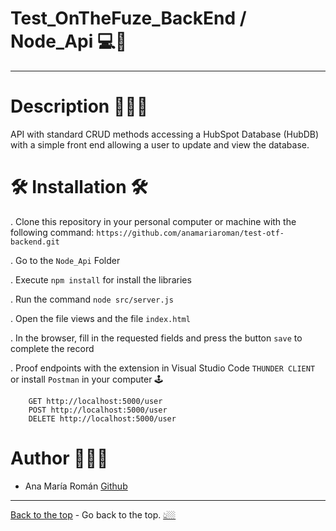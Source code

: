   # Test_OnTheFuze_BackEnd / Node_Api 💻🐲

---

# Description 👩🏻‍🔬

API with standard CRUD methods accessing a HubSpot Database (HubDB) with a
simple front end allowing a user to update and view the database.

# 🛠 Installation 🛠

.    Clone this repository in your personal computer or machine with the following command:
    `https://github.com/anamariaroman/test-otf-backend.git`

.    Go to the `Node_Api` Folder

.    Execute `npm install` for install the libraries

.    Run the command `node src/server.js`

.    Open the file views and the file `index.html`

.    In the browser, fill in the requested fields and press the button `save` to complete the record

.    Proof endpoints with the extension in Visual Studio Code `THUNDER CLIENT` or install `Postman` in your computer 🕹️

        GET http://localhost:5000/user
        POST http://localhost:5000/user
        DELETE http://localhost:5000/user

# Author 👩🏻‍💻
- Ana María Román [Github](https://github.com/anamariaroman)

---
[](https://github.com/anamariaroman/test-otf-backend.git "Back to the top")  [Back to the top](https://github.com/anamariaroman/test-otf-backend.git# "Back to the top]") - Go back to the top. [👆🏼](https://github.com/anamariaroman/test-otf-backend.git "Back to the top")
